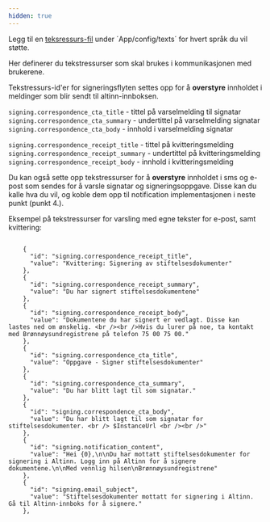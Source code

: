 ```yaml
---
hidden: true
---
```


Legg til en [teksressurs-fil](/nb/altinn-studio/reference/ux/texts/) under ´App/config/texts´ for hvert språk du vil støtte.

Her definerer du tekstressurser som skal brukes i kommunikasjonen med brukerene.

Tekstressurs-id'er for signeringsflyten settes opp for å **overstyre** innholdet i meldinger som blir sendt til altinn-innboksen.

`signing.correspondence_cta_title` - tittel på varselmelding til signatar </br>
`signing.correspondence_cta_summary` - undertittel på varselmelding signatar </br>
`signing.correspondence_cta_body` - innhold i varselmelding signatar

`signing.correspondence_receipt_title` - tittel på kvitteringsmelding
`signing.correspondence_receipt_summary` - undertittel på kvitteringsmelding
`signing.correspondence_receipt_body` - innhold i kvitteringsmelding

Du kan også sette opp tekstressurser for å **overstyre** innholdet i sms og e-post som sendes for å varsle signatar og signeringsoppgave.
Disse kan du kalle hva du vil, og koble dem opp til notification implementasjonen i neste punkt (punkt 4.).

Eksempel på tekstressurser for varsling med egne tekster for e-post, samt kvittering:

```

    {
      "id": "signing.correspondence_receipt_title",
      "value": "Kvittering: Signering av stiftelsesdokumenter"
    },
    {
      "id": "signing.correspondence_receipt_summary",
      "value": "Du har signert stiftelsesdokumentene"
    },
    {
      "id": "signing.correspondence_receipt_body",
      "value": "Dokumentene du har signert er vedlagt. Disse kan lastes ned om ønskelig. <br /><br />Hvis du lurer på noe, ta kontakt med Brønnøysundregistrene på telefon 75 00 75 00."
    },
    {
      "id": "signing.correspondence_cta_title",
      "value": "Oppgave - Signer stiftelsesdokumenter"
    },
    {
      "id": "signing.correspondence_cta_summary",
      "value": "Du har blitt lagt til som signatar."
    },
    {
      "id": "signing.correspondence_cta_body",
      "value": "Du har blitt lagt til som signatar for stiftelsesdokumenter. <br /> $InstanceUrl <br /><br />"
    },
    {
      "id": "signing.notification_content",
      "value": "Hei {0},\n\nDu har mottatt stiftelsesdokumenter for signering i Altinn. Logg inn på Altinn for å signere dokumentene.\n\nMed vennlig hilsen\nBrønnøysundregistrene"
    },
    {
      "id": "signing.email_subject",
      "value": "Stiftelsesdokumenter mottatt for signering i Altinn. Gå til Altinn-innboks for å signere."
    },
```
